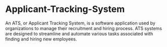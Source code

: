 # Applicant-Tracking-System
An ATS, or Applicant Tracking System, is a software application used by organizations to manage their recruitment and hiring process. ATS systems are designed to streamline and automate various tasks associated with finding and hiring new employees.
